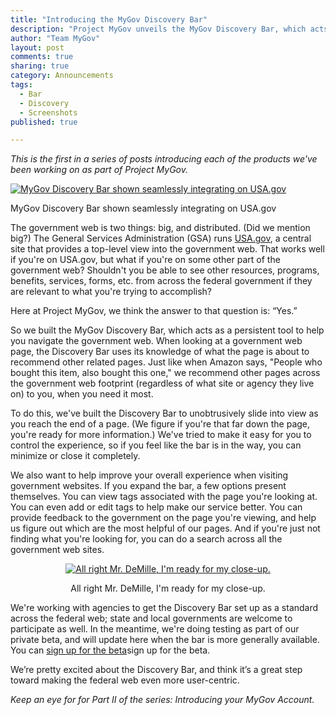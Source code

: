 ```yaml
---
title: "Introducing the MyGov Discovery Bar"
description: "Project MyGov unveils the MyGov Discovery Bar, which acts as a persistent tool to help you navigate the government web."
author: "Team MyGov"
layout: post
comments: true
sharing: true
category: Announcements
tags: 
  - Bar
  - Discovery
  - Screenshots
published: true

---
```


*This is the first in a series of posts introducing each of the products we've been working on as part of Project MyGov.*

<div class="thumbright">
  <a href="http://presidential-innovation-fellows.github.com/mygov/images/content/bar1.png">
    <img src="http://presidential-innovation-fellows.github.com/mygov/images/content/bar1-thumb.png" alt="MyGov Discovery Bar shown seamlessly integrating on USA.gov" />
  </a>
<p class="caption">MyGov Discovery Bar shown seamlessly integrating on USA.gov</p>
</div>

The government web is two things: big, and distributed. (Did we mention big?)  The General Services Administration (GSA) runs [USA.gov](http://www.usa.gov), a central site that provides a top-level view into the government web. That works well if you're on USA.gov, but what if you're on some other part of the government web?  Shouldn't you be able to see other resources, programs, benefits, services, forms, etc. from across the federal government if they are relevant to what you're trying to accomplish?

Here at Project MyGov, we think the answer to that question is: “Yes.”

So we built the MyGov Discovery Bar, which acts as a persistent tool to help you navigate the government web. When looking at a government web page, the Discovery Bar uses its knowledge of what the page is about to recommend other related pages. Just like when Amazon says, "People who bought this item, also bought this one," we recommend other pages across the government web footprint (regardless of what site or agency they live on) to you, when you need it most.

To do this, we've built the Discovery Bar to unobtrusively slide into view as you reach the end of a page. (We figure if you're that far down the page, you're ready for more information.)  We've tried to make it easy for you to control the experience, so if you feel like the bar is in the way, you can minimize or close it completely.

We also want to help improve your overall experience when visiting government websites. If you expand the bar, a few options present themselves. You can view tags associated with the page you're looking at.  You can even add or edit tags to help make our service better. You can provide feedback to the government on the page you're viewing, and help us figure out which are the most helpful of our pages. And if you're just not finding what you're looking for, you can do a search across all the government web sites.

<div style="text-align:center; width:100%;">
  <a href="http://presidential-innovation-fellows.github.com/mygov/images/content/bar2.png">
  <img src="http://presidential-innovation-fellows.github.com/mygov/images/content/bar2-thumb.png" alt="All right Mr. DeMille, I'm ready for my close-up." />  
  </a>
  <p class="caption">All right Mr. DeMille, I'm ready for my close-up.</p>
</div>

We're working with agencies to get the Discovery Bar set up as a standard across the federal web; state and local governments are welcome to participate as well.  In the meantime, we're doing testing as part of our private beta, and will update here when the bar is more generally available. You can [sign up for the beta](http://bit.ly/mygovlincoln)sign up for the beta.

We’re pretty excited about the Discovery Bar, and think it’s a great step toward making the federal web even more user-centric.

*Keep an eye for for Part II of the series: Introducing your MyGov Account.*